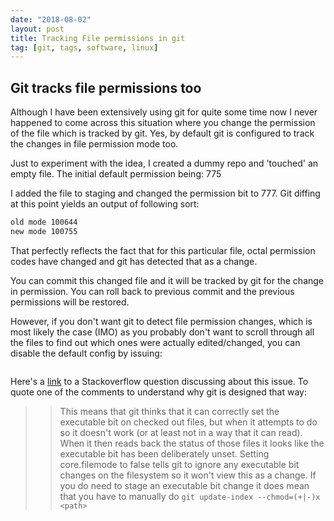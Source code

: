 ```yaml
---
date: "2018-08-02"
layout: post
title: Tracking File permissions in git
tag: [git, tags, software, linux]
---
```


## Git tracks file permissions too

Although I have been extensively using git for quite some time now I never happened to come across this situation where you change the permission of the file which is tracked by git. Yes, by default git is configured to track the changes in file permission mode too.

Just to experiment with the idea, I created a dummy repo and 'touched' an empty file. The initial default permission being: 775

I added the file to staging and changed the permission bit to 777. Git diffing at this point yields an output of following sort:

```bash
old mode 100644
new mode 100755
```

That perfectly reflects the fact that for this particular file, octal permission codes have changed and git has detected that as a change.

You can commit this changed file and it will be tracked by git for the change in permission. You can roll back to previous commit and the previous permissions will be restored.


However, if you don't want git to detect file permission changes, which is most likely the case (IMO) as you probably don't want to scroll through all the files to find out which ones were actually edited/changed, you can disable the default config by issuing:

```git config core.filemode false
```


Here's a [link](https://stackoverflow.com/questions/1257592/how-do-i-remove-files-saying-old-mode-100755-new-mode-100644-from-unstaged-cha) to a Stackoverflow question discussing about this issue. To quote one of the comments to understand why git is designed that way:

>> This means that git thinks that it can correctly set the executable bit on checked out files, but when it attempts to do so it doesn't work (or at least not in a way that it can read). When it then reads back the status of those files it looks like the executable bit has been deliberately unset. Setting core.filemode to false tells git to ignore any executable bit changes on the filesystem so it won't view this as a change. If you do need to stage an executable bit change it does mean that you have to manually do ```git update-index --chmod=(+|-)x <path>```
>>>




